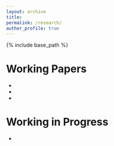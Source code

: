 ```yaml
---
layout: archive
title: 
permalink: /research/
author_profile: true 
---
```


{% include base_path %}

Working Papers
======
* 
* 
* 

Working in Progress 
======
* 
